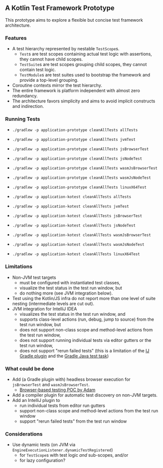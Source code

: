 ## A Kotlin Test Framework Prototype

This prototype aims to explore a flexible but concise test framework architecture.

### Features

* A test hierarchy represented by nestable `TestScope`s.
    * `Test`s are test scopes containing actual test logic with assertions, they cannot have child scopes.
    * `TestSuite`s are test scopes grouping child scopes, they cannot contain test logic.
    * `TestModule`s are test suites used to bootstrap the framework and provide a top-level grouping.
* Coroutine contexts mirror the test hierarchy.
* The entire framework is platform independent with almost zero redundancy.
* The architecture favors simplicity and aims to avoid implicit constructs and indirection.

### Running Tests

* `./gradlew -p application-prototype cleanAllTests allTests`
* `./gradlew -p application-prototype cleanAllTests jvmTest`
* `./gradlew -p application-prototype cleanAllTests jsBrowserTest`
* `./gradlew -p application-prototype cleanAllTests jsNodeTest`
* `./gradlew -p application-prototype cleanAllTests wasmJsBrowserTest`
* `./gradlew -p application-prototype cleanAllTests wasmJsNodeTest`
* `./gradlew -p application-prototype cleanAllTests linuxX64Test`

* `./gradlew -p application-kotest cleanAllTests allTests`
* `./gradlew -p application-kotest cleanAllTests jvmTest`
* `./gradlew -p application-kotest cleanAllTests jsBrowserTest`
* `./gradlew -p application-kotest cleanAllTests jsNodeTest`
* `./gradlew -p application-kotest cleanAllTests wasmJsBrowserTest`
* `./gradlew -p application-kotest cleanAllTests wasmJsNodeTest`
* `./gradlew -p application-kotest cleanAllTests linuxX64Test`

### Limitations

* Non-JVM test targets
    * must be configured with instantiated test classes,
    * visualize the test status in the test run window, but
    * do nothing more (see JVM integration below).
* Test using the Kotlin/JS infra do not report more than one level of suite nesting (intermediate levels are cut out).
* JVM integration for IntelliJ IDEA
    * visualizes the test status in the test run window, and
    * supports class-level actions (run, debug, jump to source) from the test run window, but
    * does not support non-class scope and method-level actions from the test run window,
    * does not support running individual tests via editor gutters or the test run window,
    * does not support "rerun failed tests" (this is a limitation of the [IJ Gradle plugin](https://github.com/JetBrains/intellij-community/blob/b68794b5d030e424e4e58cfd57e9f3e08bcacac4/plugins/gradle/java/src/action/GradleRerunFailedTestsAction.kt#L89) and the [Gradle Java test task](https://github.com/gradle/gradle/issues/19897))

### What could be done

* Add (a Gradle plugin with) headless browser execution for `jsBrowserTest` and `wasmJsBrowserTest`.
    * [Browser-based testing POC by Adam](https://kotlinlang.slack.com/archives/CT0G9SD7Z/p1712480969939969?thread_ts=1710849669.379249&cid=CT0G9SD7Z)
* Add a compiler plugin for automatic test discovery on non-JVM targets.
* Add an IntelliJ plugin to
    * run individual tests from editor run gutters
    * support non-class scope and method-level actions from the test run window
    * support "rerun failed tests" from the test run window

### Considerations

* Use dynamic tests (on JVM via `EngineExecutionListener.dynamicTestRegistered`)
    * for `TestScope`s with test logic _and_ sub-scopes, and/or
    * for lazy configuration?

